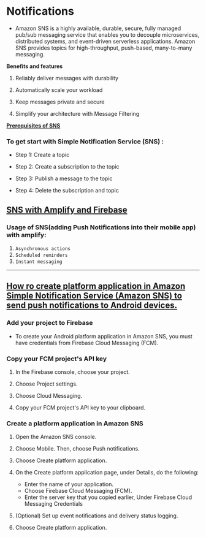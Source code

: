 # Notifications

* Amazon SNS is a highly available, durable, secure, fully managed pub/sub messaging service that enables you to decouple microservices, distributed systems, and event-driven serverless applications. Amazon SNS provides topics for high-throughput, push-based, many-to-many messaging.

**Benefits and features**

1. Reliably deliver messages with durability

2. Automatically scale your workload

3. Keep messages private and secure

4. Simplify your architecture with Message Filtering

**[Prerequisites of SNS](https://aws.amazon.com/sns/getting-started/)**
### To get start with Simple Notification Service (SNS) :

* Step 1: Create a topic

* Step 2: Create a subscription to the topic

* Step 3: Publish a message to the topic

* Step 4: Delete the subscription and topic

## [SNS with Amplify and Firebase](https://docs.amplify.aws/)

### Usage of SNS(adding Push Notifications into their mobile app) with amplify:

1. `Asynchronous actions`
2. `Scheduled reminders`
3. `Instant messaging`

---
## [How ro create platform application in Amazon Simple Notification Service (Amazon SNS) to send push notifications to Android devices.](https://aws.amazon.com/premiumsupport/knowledge-center/create-android-push-messaging-sns/) 

### Add your project to Firebase
- To create your Android platform application in Amazon SNS, you must have credentials from Firebase Cloud Messaging (FCM).

### Copy your FCM project's API key

1. In the Firebase console, choose your project.

2. Choose Project settings.

3. Choose Cloud Messaging.

4. Copy your FCM project's API key to your clipboard.

### Create a platform application in Amazon SNS
1. Open the Amazon SNS console.

2. Choose Mobile. Then, choose Push notifications.

3. Choose Create platform application.

4. On the Create platform application page, under Details, do the following:
    - Enter the name of your application.
    - Choose Firebase Cloud Messaging (FCM).
    - Enter the server key that you copied earlier, Under Firebase Cloud Messaging Credentials

5. (Optional) Set up event notifications and delivery status logging.

6. Choose Create platform application.



